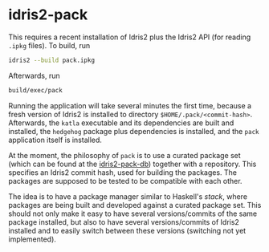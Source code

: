 # idris2-pack

This requires a recent installation of Idris2 plus the Idris2 API
(for reading `.ipkg` files). To build, run

```sh
idris2 --build pack.ipkg
```

Afterwards, run

```sh
build/exec/pack
```

Running the application will take several minutes the first time,
because a fresh version of Idris2 is installed to directory
`$HOME/.pack/<commit-hash>`. Afterwards, the `katla` executable
and its dependencies are built and installed, the `hedgehog`
package plus dependencies is installed, and the `pack` application
itself is installed.

At the moment, the philosophy of
`pack` is to use a curated package set (which can
be found at the [idris2-pack-db](https://github.com/stefan-hoeck/idris2-pack-db)) together with a
repository. This specifies an Idris2 commit hash,
used for building the packages.
The packages are supposed to be tested to be
compatible with each other.

The idea is to have a package manager similar to Haskell's *stack*,
where packages are being built and developed against a
curated package set. This should not only make it easy to have
several versions/commits of the same package installed, but also
to have several versions/commits of Idris2 installed and to
easily switch between these versions (switching not yet implemented).

